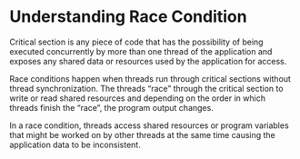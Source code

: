 # Understanding Race Condition

Critical section is any piece of code that has the possibility of being executed concurrently by more than one thread of the application and exposes any shared data or resources used by the application for access.

Race conditions happen when threads run through critical sections without thread synchronization. The threads “race” through the critical section to write or read shared resources and depending on the order in which threads finish the “race”, the program output changes.

In a race condition, threads access shared resources or program variables that might be worked on by other threads at the same time causing the application data to be inconsistent.
